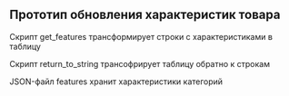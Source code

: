 ## Прототип обновления характеристик товара

Скрипт get_features трансформирует строки с характеристиками в таблицу

Скрипт return_to_string трансофрирует таблицу обратно к строкам

JSON-файл features хранит характеристики категорий
